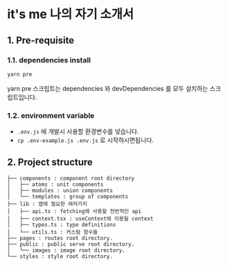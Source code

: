# it's me 나의 자기 소개서

## 1. Pre-requisite

### 1.1. dependencies install

```sh
yarn pre
```

yarn pre 스크립트는 dependencies 와 devDependencies 를 모두 설치하는 스크립트입니다.

### 1.2. environment variable

- `.env.js` 에 개발시 사용할 환경변수를 넣습니다.
- `cp .env-example.js .env.js` 로 시작하시면됩니다.

## 2. Project structure

```
├── components : component root directory
│   ├── atoms : unit components
│   ├── modules : union components
│   └── templates : group of components
├── lib : 앱에 필요한 여러가지
│   ├── api.ts : fetching에 사용할 전반적인 api
│   ├── context.tsx : useContext에 이용될 context
│   ├── types.ts : type definitions
│   └── utils.ts : 커스텀 함수들
├── pages : routes root directory.
├── public : public serve root directory.
│   └── images : image root directory.
└── styles : style root directory.
```
